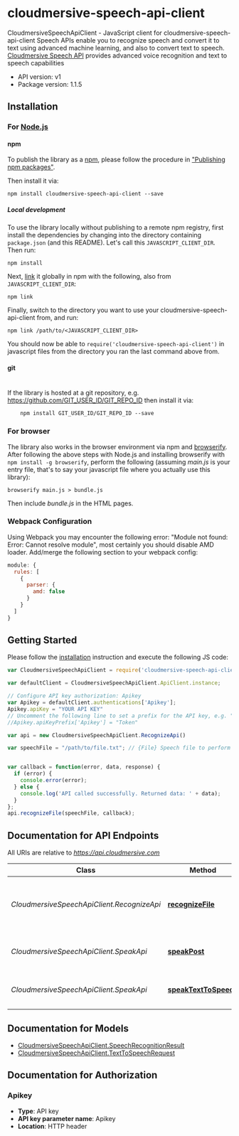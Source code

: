 # cloudmersive-speech-api-client

CloudmersiveSpeechApiClient - JavaScript client for cloudmersive-speech-api-client
Speech APIs enable you to recognize speech and convert it to text using advanced machine learning, and also to convert text to speech.
[Cloudmersive Speech API](https://www.cloudmersive.com/voice-recognition-and-speech-api) provides advanced voice recognition and text to speech capabilities

- API version: v1
- Package version: 1.1.5


## Installation

### For [Node.js](https://nodejs.org/)

#### npm

To publish the library as a [npm](https://www.npmjs.com/),
please follow the procedure in ["Publishing npm packages"](https://docs.npmjs.com/getting-started/publishing-npm-packages).

Then install it via:

```shell
npm install cloudmersive-speech-api-client --save
```

##### Local development

To use the library locally without publishing to a remote npm registry, first install the dependencies by changing 
into the directory containing `package.json` (and this README). Let's call this `JAVASCRIPT_CLIENT_DIR`. Then run:

```shell
npm install
```

Next, [link](https://docs.npmjs.com/cli/link) it globally in npm with the following, also from `JAVASCRIPT_CLIENT_DIR`:

```shell
npm link
```

Finally, switch to the directory you want to use your cloudmersive-speech-api-client from, and run:

```shell
npm link /path/to/<JAVASCRIPT_CLIENT_DIR>
```

You should now be able to `require('cloudmersive-speech-api-client')` in javascript files from the directory you ran the last 
command above from.

#### git
#
If the library is hosted at a git repository, e.g.
https://github.com/GIT_USER_ID/GIT_REPO_ID
then install it via:

```shell
    npm install GIT_USER_ID/GIT_REPO_ID --save
```

### For browser

The library also works in the browser environment via npm and [browserify](http://browserify.org/). After following
the above steps with Node.js and installing browserify with `npm install -g browserify`,
perform the following (assuming *main.js* is your entry file, that's to say your javascript file where you actually 
use this library):

```shell
browserify main.js > bundle.js
```

Then include *bundle.js* in the HTML pages.

### Webpack Configuration

Using Webpack you may encounter the following error: "Module not found: Error:
Cannot resolve module", most certainly you should disable AMD loader. Add/merge
the following section to your webpack config:

```javascript
module: {
  rules: [
    {
      parser: {
        amd: false
      }
    }
  ]
}
```

## Getting Started

Please follow the [installation](#installation) instruction and execute the following JS code:

```javascript
var CloudmersiveSpeechApiClient = require('cloudmersive-speech-api-client');

var defaultClient = CloudmersiveSpeechApiClient.ApiClient.instance;

// Configure API key authorization: Apikey
var Apikey = defaultClient.authentications['Apikey'];
Apikey.apiKey = "YOUR API KEY"
// Uncomment the following line to set a prefix for the API key, e.g. "Token" (defaults to null)
//Apikey.apiKeyPrefix['Apikey'] = "Token"

var api = new CloudmersiveSpeechApiClient.RecognizeApi()

var speechFile = "/path/to/file.txt"; // {File} Speech file to perform the operation on.  Common file formats such as WAV, MP3 are supported.


var callback = function(error, data, response) {
  if (error) {
    console.error(error);
  } else {
    console.log('API called successfully. Returned data: ' + data);
  }
};
api.recognizeFile(speechFile, callback);

```

## Documentation for API Endpoints

All URIs are relative to *https://api.cloudmersive.com*

Class | Method | HTTP request | Description
------------ | ------------- | ------------- | -------------
*CloudmersiveSpeechApiClient.RecognizeApi* | [**recognizeFile**](docs/RecognizeApi.md#recognizeFile) | **POST** /speech/recognize/file | Recognize audio input as text using machine learning
*CloudmersiveSpeechApiClient.SpeakApi* | [**speakPost**](docs/SpeakApi.md#speakPost) | **POST** /speech/speak/text/basicVoice/{format} | Perform text-to-speech on a string
*CloudmersiveSpeechApiClient.SpeakApi* | [**speakTextToSpeech**](docs/SpeakApi.md#speakTextToSpeech) | **POST** /speech/speak/text/voice/basic/audio | Perform text-to-speech on a string


## Documentation for Models

 - [CloudmersiveSpeechApiClient.SpeechRecognitionResult](docs/SpeechRecognitionResult.md)
 - [CloudmersiveSpeechApiClient.TextToSpeechRequest](docs/TextToSpeechRequest.md)


## Documentation for Authorization


### Apikey

- **Type**: API key
- **API key parameter name**: Apikey
- **Location**: HTTP header

